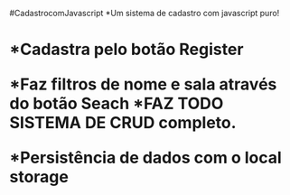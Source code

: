  #CadastrocomJavascript
 *Um sistema de cadastro com javascript puro!<h1>

 *Cadastra pelo botão Register</p> 
 *Faz  filtros de nome e sala através do botão Seach 
 *FAZ TODO SISTEMA DE CRUD completo.

 *Persistência de dados com o  local storage 




